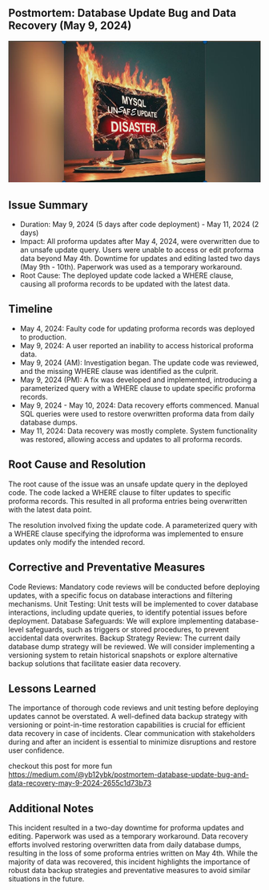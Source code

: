 ## Postmortem: Database Update Bug and Data Recovery (May 9, 2024)
![unsafe update desaster](usafe_update_disaster_3.jpg)
## Issue Summary
  - Duration: May 9, 2024 (5 days after code deployment) - May 11, 2024 (2 days)
  - Impact: All proforma updates after May 4, 2024, were overwritten due to an unsafe update query. Users were unable to access or edit proforma data beyond May 4th. Downtime for updates and editing lasted two days (May 9th - 10th). Paperwork was used as a temporary workaround.
  - Root Cause: The deployed update code lacked a WHERE clause, causing all proforma records to be updated with the latest data.
## Timeline

  - May 4, 2024: Faulty code for updating proforma records was deployed to production.
  - May 9, 2024: A user reported an inability to access historical proforma data.
  - May 9, 2024 (AM): Investigation began. The update code was reviewed, and the missing WHERE clause was identified as the culprit.
  - May 9, 2024 (PM): A fix was developed and implemented, introducing a parameterized query with a WHERE clause to update specific proforma records.
  - May 9, 2024 - May 10, 2024: Data recovery efforts commenced. Manual SQL queries were used to restore overwritten proforma data from daily database dumps.
  - May 11, 2024: Data recovery was mostly complete. System functionality was restored, allowing access and updates to all proforma records.
## Root Cause and Resolution

  The root cause of the issue was an unsafe update query in the deployed code. The code lacked a WHERE clause to filter updates to specific proforma records. This resulted in all proforma entries being overwritten with the latest data point.
  
  The resolution involved fixing the update code. A parameterized query with a WHERE clause specifying the idproforma was implemented to ensure updates only modify the intended record.

## Corrective and Preventative Measures
  Code Reviews: Mandatory code reviews will be conducted before deploying updates, with a specific focus on database interactions and filtering mechanisms.
  Unit Testing: Unit tests will be implemented to cover database interactions, including update queries, to identify potential issues before deployment.
  Database Safeguards: We will explore implementing database-level safeguards, such as triggers or stored procedures, to prevent accidental data overwrites.
  Backup Strategy Review: The current daily database dump strategy will be reviewed. We will consider implementing a versioning system to retain historical snapshots or explore alternative backup solutions that facilitate easier data recovery.

## Lessons Learned
The importance of thorough code reviews and unit testing before deploying updates cannot be overstated.
A well-defined data backup strategy with versioning or point-in-time restoration capabilities is crucial for efficient data recovery in case of incidents.
Clear communication with stakeholders during and after an incident is essential to minimize disruptions and restore user confidence.

checkout this post for more fun
https://medium.com/@yb12ybk/postmortem-database-update-bug-and-data-recovery-may-9-2024-2655c1d73b73

## Additional Notes
This incident resulted in a two-day downtime for proforma updates and editing. Paperwork was used as a temporary workaround. Data recovery efforts involved restoring overwritten data from daily database dumps, resulting in the loss of some proforma entries written on May 4th. While the majority of data was recovered, this incident highlights the importance of robust data backup strategies and preventative measures to avoid similar situations in the future.
